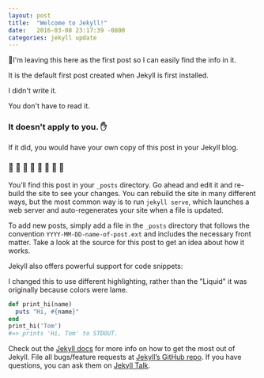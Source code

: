 ```yaml
---
layout: post
title:  "Welcome to Jekyll!"
date:   2016-03-08 23:17:39 -0800
categories: jekyll update
---
```

🎈I'm leaving this here as the first post so I can easily find the info in it.

It is the default first post created when Jekyll is first installed.

I didn't write it.

You don't have to read it.

### It doesn't apply to you. ✋

If it did, you would have your own copy of this post in your Jekyll blog.

### 🐾 🐾 🐾 🐾 🐾 🐾 🐾 🐾

You’ll find this post in your `_posts` directory. Go ahead and edit it and re-build the site to see your changes. You can rebuild the site in many different ways, but the most common way is to run `jekyll serve`, which launches a web server and auto-regenerates your site when a file is updated.

To add new posts, simply add a file in the `_posts` directory that follows the convention `YYYY-MM-DD-name-of-post.ext` and includes the necessary front matter. Take a look at the source for this post to get an idea about how it works.

Jekyll also offers powerful support for code snippets:

I changed this to use different highlighting, rather than the "Liquid" it was originally because colors were lame.

~~~ruby
def print_hi(name)
  puts "Hi, #{name}"
end
print_hi('Tom')
#=> prints 'Hi, Tom' to STDOUT.
~~~

Check out the [Jekyll docs][jekyll-docs] for more info on how to get the most out of Jekyll. File all bugs/feature requests at [Jekyll’s GitHub repo][jekyll-gh]. If you have questions, you can ask them on [Jekyll Talk][jekyll-talk].

[jekyll-docs]: http://jekyllrb.com/docs/home
[jekyll-gh]:   https://github.com/jekyll/jekyll
[jekyll-talk]: https://talk.jekyllrb.com/
